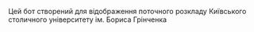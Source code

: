 Цей бот створений для відображення поточного розкладу Київського столичного університету ім. Бориса Грінченка

<img scr = "https://raw.githubusercontent.com/Gafigaf/Images/refs/heads/master/bott.png?token=GHSAT0AAAAAACYX5NSCJ7EKD2NP2FJF6KXSZYHYY7Q">
